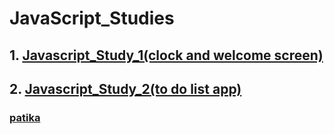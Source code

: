 # JavaScript_Studies
## 1. [Javascript_Study_1(clock and welcome screen)](https://github.com/KaderErgin/Javascript/tree/master/Javascript_Study_1)<br>
## 2. [Javascript_Study_2(to do list app)](https://github.com/KaderErgin/JavaScript/tree/master/Javascript_Study_2)<br>
### [patika](https://academy.patika.dev/tr/profile)

